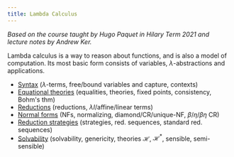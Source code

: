 ```yaml
---
title: Lambda Calculus
---
```


*Based on the course taught by Hugo Paquet in Hilary Term 2021 and lecture notes
by Andrew Ker.*

Lambda calculus is a way to reason about functions, and is also a model of
computation. Its most basic form consists of variables, $\lambda$-abstractions
and applications.

* [Syntax](notes/syntax.md)
  ($\lambda$-terms, free/bound variables and capture, contexts)
* [Equational theories](notes/theories.md)
  (equalities, theories, fixed points, consistency, Bohm's thm)
* [Reductions](notes/reductions.md)
  (reductions, $\lambda I$/affine/linear terms)
* [Normal forms](notes/nf.md) (NFs, normalizing, diamond/CR/unique-NF,
  $\beta$/$\eta$/$\beta\eta$ CR)
* [Reduction strategies](notes/redstrats.md) (strategies, red. sequences,
  standard red. sequences)
* [Solvability](notes/solvability.md) (solvability, genericity, theories
  $\mathcal H$, $\mathcal H^*$, sensible, semi-sensible)
